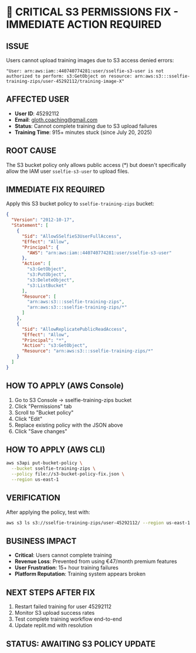 # 🚨 CRITICAL S3 PERMISSIONS FIX - IMMEDIATE ACTION REQUIRED

## ISSUE
Users cannot upload training images due to S3 access denied errors:
```
"User: arn:aws:iam::440740774281:user/sselfie-s3-user is not authorized to perform: s3:GetObject on resource: arn:aws:s3:::sselfie-training-zips/user-45292112/training-image-X"
```

## AFFECTED USER
- **User ID**: 45292112
- **Email**: gloth.coaching@gmail.com  
- **Status**: Cannot complete training due to S3 upload failures
- **Training Time**: 915+ minutes stuck (since July 20, 2025)

## ROOT CAUSE
The S3 bucket policy only allows public access (*) but doesn't specifically allow the IAM user `sselfie-s3-user` to upload files.

## IMMEDIATE FIX REQUIRED
Apply this S3 bucket policy to `sselfie-training-zips` bucket:

```json
{
  "Version": "2012-10-17",
  "Statement": [
    {
      "Sid": "AllowSSelfieS3UserFullAccess",
      "Effect": "Allow",
      "Principal": {
        "AWS": "arn:aws:iam::440740774281:user/sselfie-s3-user"
      },
      "Action": [
        "s3:GetObject",
        "s3:PutObject", 
        "s3:DeleteObject",
        "s3:ListBucket"
      ],
      "Resource": [
        "arn:aws:s3:::sselfie-training-zips",
        "arn:aws:s3:::sselfie-training-zips/*"
      ]
    },
    {
      "Sid": "AllowReplicatePublicReadAccess",
      "Effect": "Allow", 
      "Principal": "*",
      "Action": "s3:GetObject",
      "Resource": "arn:aws:s3:::sselfie-training-zips/*"
    }
  ]
}
```

## HOW TO APPLY (AWS Console)
1. Go to S3 Console → sselfie-training-zips bucket
2. Click "Permissions" tab
3. Scroll to "Bucket policy" 
4. Click "Edit"
5. Replace existing policy with the JSON above
6. Click "Save changes"

## HOW TO APPLY (AWS CLI)
```bash
aws s3api put-bucket-policy \
  --bucket sselfie-training-zips \
  --policy file://s3-bucket-policy-fix.json \
  --region us-east-1
```

## VERIFICATION
After applying the policy, test with:
```bash
aws s3 ls s3://sselfie-training-zips/user-45292112/ --region us-east-1
```

## BUSINESS IMPACT
- **Critical**: Users cannot complete training 
- **Revenue Loss**: Prevented from using €47/month premium features
- **User Frustration**: 15+ hour training failures
- **Platform Reputation**: Training system appears broken

## NEXT STEPS AFTER FIX
1. Restart failed training for user 45292112
2. Monitor S3 upload success rates
3. Test complete training workflow end-to-end
4. Update replit.md with resolution

## STATUS: AWAITING S3 POLICY UPDATE